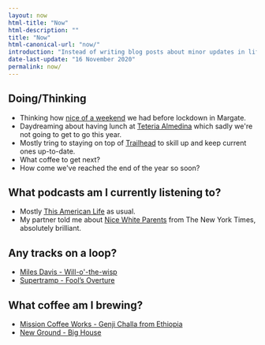 ```yaml
---
layout: now
html-title: "Now"
html-description: ""
title: "Now"
html-canonical-url: "now/"
introduction: "Instead of writing blog posts about minor updates in life, I’m dedicating a space here to writing about the things I’d tell friends and family were going on if I hadn’t seen them for a while."
date-last-update: "16 November 2020"
permalink: now/
---
```


## Doing/Thinking

* Thinking how [nice of a weekend](https://www.javi.me.uk/2020/11/07/earlier-on-this.html) we had before lockdown in Margate.
* Daydreaming about having lunch at [Teteria Almedina](https://www.tripadvisor.co.uk/Restaurant_Review-g187429-d3749939-Reviews-Teteria_Almedina-Almeria_Province_of_Almeria_Andalucia.html) which sadly we're not going to get to go this year.
* Mostly tring to staying on top of [Trailhead](https://www.javi.me.uk/2020/11/07/earlier-on-this.html) to skill up and keep current ones up-to-date.
* What coffee to get next?
* How come we've reached the end of the year so soon?

## What podcasts am I currently listening to?
* Mostly [This American Life](https://overcast.fm/itunes201671138/this-american-life) as usual.
* My partner told me about [Nice White Parents](https://podcasts.apple.com/us/podcast/nice-white-parents/id1524080195) from The New York Times, absolutely brilliant.

## Any tracks on a loop?
* [Miles Davis - Will-o'-the-wisp ](https://open.spotify.com/track/3lpRlIEa9gnUXFHjDgI97p?si=5qANoGcCSfy5wD-xAEgXEg)
* [Supertramp - Fool’s Overture](https://open.spotify.com/track/25KYhx2XbHxMChvCg0pOna?si=FuS4R2sIRZiAQOgQUUU3Ag)

## What coffee am I brewing?
* [Mission Coffee Works - Genji Challa from Ethiopia](https://www.missioncoffeeworks.com)
* [New Ground - Big House](https://www.newgroundcoffee.com/product-page/big-house)
